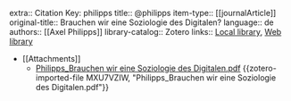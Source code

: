 extra:: Citation Key: philipps
title:: @philipps
item-type:: [[journalArticle]]
original-title:: Brauchen wir eine Soziologie des Digitalen?
language:: de
authors:: [[Axel Philipps]]
library-catalog:: Zotero
links:: [Local library](zotero://select/groups/2386895/items/CUTZY77U), [Web library](https://www.zotero.org/groups/2386895/items/CUTZY77U)

- [[Attachments]]
	- [Philipps_Brauchen wir eine Soziologie des Digitalen.pdf](zotero://select/groups/2386895/items/MXU7VZIW) {{zotero-imported-file MXU7VZIW, "Philipps_Brauchen wir eine Soziologie des Digitalen.pdf"}}